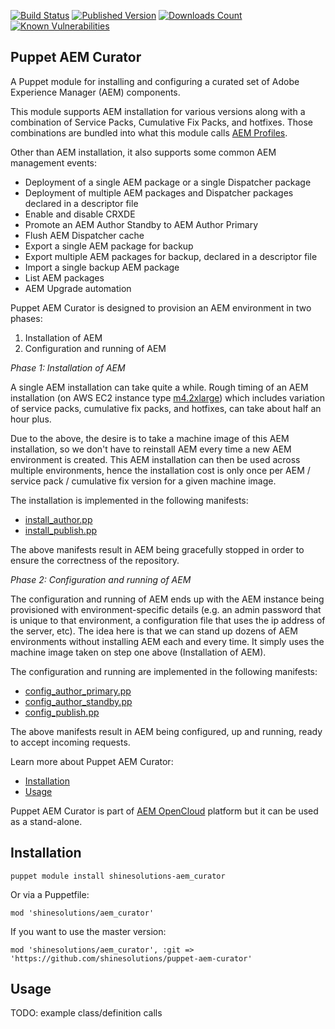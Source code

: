 [![Build Status](https://github.com/shinesolutions/puppet-aem-curator/workflows/CI/badge.svg)](https://github.com/shinesolutions/puppet-aem-curator/actions?query=workflow%3ACI)
[![Published Version](https://img.shields.io/puppetforge/v/shinesolutions/aem_curator.svg)](http://forge.puppet.com/shinesolutions/aem_curator)
[![Downloads Count](https://img.shields.io/puppetforge/dt/shinesolutions/aem_curator.svg)](http://forge.puppet.com/shinesolutions/aem_curator)
[![Known Vulnerabilities](https://snyk.io/test/github/shinesolutions/puppet-aem-curator/badge.svg)](https://snyk.io/test/github/shinesolutions/puppet-aem-curator)

Puppet AEM Curator
------------------

A Puppet module for installing and configuring a curated set of Adobe Experience Manager (AEM) components.

This module supports AEM installation for various versions along with a combination of Service Packs, Cumulative Fix Packs, and hotfixes. Those combinations are bundled into what this module calls [AEM Profiles](https://github.com/shinesolutions/puppet-aem-curator/blob/master/docs/aem-profiles-artifacts.md).

Other than AEM installation, it also supports some common AEM management events:
* Deployment of a single AEM package or a single Dispatcher package
* Deployment of multiple AEM packages and Dispatcher packages declared in a descriptor file
* Enable and disable CRXDE
* Promote an AEM Author Standby to AEM Author Primary
* Flush AEM Dispatcher cache
* Export a single AEM package for backup
* Export multiple AEM packages for backup, declared in a descriptor file
* Import a single backup AEM package
* List AEM packages
* AEM Upgrade automation

Puppet AEM Curator is designed to provision an AEM environment in two phases:

1. Installation of AEM
2. Configuration and running of AEM

*Phase 1: Installation of AEM*

A single AEM installation can take quite a while. Rough timing of an AEM installation
(on AWS EC2 instance type [m4.2xlarge](https://aws.amazon.com/ec2/instance-types/))
which includes variation of service packs, cumulative fix packs, and hotfixes,
can take about half an hour plus.

Due to the above, the desire is to take a machine image of this AEM installation,
so we don't have to reinstall AEM every time a new AEM environment is created.
This AEM installation can then be used across multiple environments, hence the
installation cost is only once per AEM / service pack / cumulative fix version
for a given machine image.

The installation is implemented in the following manifests:
* [install_author.pp](https://github.com/shinesolutions/puppet-aem-curator/blob/master/manifests/install_author.pp)
* [install_publish.pp](https://github.com/shinesolutions/puppet-aem-curator/blob/master/manifests/install_publish.pp)

The above manifests result in AEM being gracefully stopped in order to ensure the
correctness of the repository.

*Phase 2: Configuration and running of AEM*

The configuration and running of AEM ends up with the AEM instance being provisioned
with environment-specific details (e.g. an admin password that is unique to that
environment, a configuration file that uses the ip address of the server, etc).
The idea here is that we can stand up dozens of AEM environments without installing
AEM each and every time. It simply uses the machine image taken on step one above
(Installation of AEM).

The configuration and running are implemented in the following manifests:
* [config_author_primary.pp](https://github.com/shinesolutions/puppet-aem-curator/blob/master/manifests/config_author_primary.pp)
* [config_author_standby.pp](https://github.com/shinesolutions/puppet-aem-curator/blob/master/manifests/config_author_standby.pp)
* [config_publish.pp](https://github.com/shinesolutions/puppet-aem-curator/blob/master/manifests/config_publish.pp)

The above manifests result in AEM being configured, up and running, ready to accept
incoming requests.

Learn more about Puppet AEM Curator:

* [Installation](https://github.com/shinesolutions/puppet-aem-curator#installation)
* [Usage](https://github.com/shinesolutions/puppet-aem-curator#usage)

Puppet AEM Curator is part of [AEM OpenCloud](https://aemopencloud.io) platform but it can be used as a stand-alone.

Installation
------------

    puppet module install shinesolutions-aem_curator

Or via a Puppetfile:

    mod 'shinesolutions/aem_curator'

If you want to use the master version:

    mod 'shinesolutions/aem_curator', :git => 'https://github.com/shinesolutions/puppet-aem-curator'

Usage
-----

TODO: example class/definition calls
